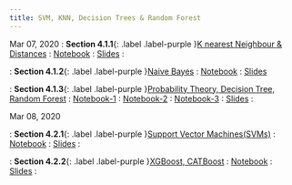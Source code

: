 ```yaml
---
title: SVM, KNN, Decision Trees & Random Forest 
---
```


Mar 07, 2020
: **Section 4.1.1**{: .label .label-purple }[K nearest Neighbour & Distances](#)
: [Notebook](https://colab.research.google.com/github/explore-ml-iemk/Tutorials-Repo/blob/master/Day4/KNN.ipynb)
: [Slides](https://github.com/explore-ml-iemk/Tutorials-Repo/blob/master/Day4/KNN.pdf)
: 

: **Section 4.1.2**{: .label .label-purple }[Naive Bayes](#)
: [Notebook](https://colab.research.google.com/github/explore-ml-iemk/Tutorials-Repo/blob/master/Day4/Naive_Bayes.ipynb)
: [Slides](#)

: **Section 4.1.3**{: .label .label-purple }[Probability Theory, Decision Tree, Random Forest](#)
: [Notebook-1](https://colab.research.google.com/github/explore-ml-iemk/Tutorials-Repo/blob/master/Day3/Decision_Tree.ipynb)
: [Notebook-2](https://colab.research.google.com/github/explore-ml-iemk/Tutorials-Repo/blob/master/Day3/Random_Forest.ipynb)
: [Notebook-3](https://colab.research.google.com/github/explore-ml-iemk/Tutorials-Repo/blob/master/Day3/RandomForest.ipynb)
: [Slides](https://github.com/explore-ml-iemk/Tutorials-Repo/blob/master/Day3/Decision_Tree_SVM_KNN.pdf)
: 

Mar 08, 2020

: **Section 4.2.1**{: .label .label-purple }[Support Vector Machines(SVMs)](#)
: [Notebook](https://colab.research.google.com/github/explore-ml-iemk/Tutorials-Repo/blob/master/Day3/SVM.ipynb)
: [Slides](https://github.com/explore-ml-iemk/Tutorials-Repo/blob/master/Day3/Decision_Tree_SVM_KNN.pdf)
: 

: **Section 4.2.2**{: .label .label-purple }[XGBoost, CATBoost](#)
: [Notebook](https://colab.research.google.com/github/explore-ml-iemk/Tutorials-Repo/blob/master/Day4/Boosting.ipynb)
: [Slides](#)
: 

